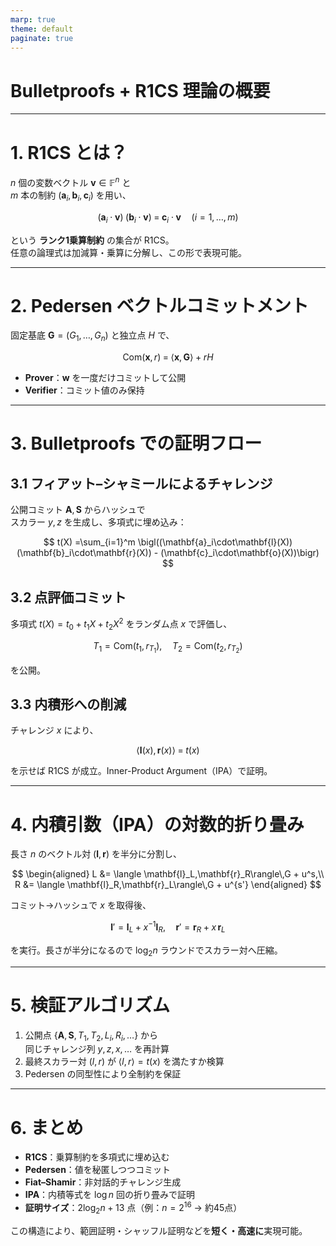 ```yaml
---
marp: true
theme: default
paginate: true
---
```


# Bulletproofs + R1CS 理論の概要

---

# 1. R1CS とは？

$n$ 個の変数ベクトル $\mathbf{v}\in\mathbb{F}^n$ と  
$m$ 本の制約 $(\mathbf{a}_i,\mathbf{b}_i,\mathbf{c}_i)$ を用い、


$$ 
(\mathbf{a}_i\cdot\mathbf{v})\;(\mathbf{b}_i\cdot\mathbf{v})
\;=\;\mathbf{c}_i\cdot\mathbf{v}
\quad(i=1,\dots,m)
 $$


という **ランク1乗算制約** の集合が R1CS。  
任意の論理式は加減算・乗算に分解し、この形で表現可能。

---

# 2. Pedersen ベクトルコミットメント

固定基底 $\mathbf{G}=(G_1,\dots,G_n)$ と独立点 $H$ で、


$$ 
\mathrm{Com}(\mathbf{x},r)
\;=\;\langle\mathbf{x},\mathbf{G}\rangle \;+\; rH
 $$


- **Prover**：$\mathbf{w}$ を一度だけコミットして公開  
- **Verifier**：コミット値のみ保持

---

# 3. Bulletproofs での証明フロー

## 3.1 フィアット–シャミールによるチャレンジ

公開コミット $\mathbf{A},\mathbf{S}$ からハッシュで  
スカラー $y,z$ を生成し、多項式に埋め込み：


$$ 
t(X)
=\sum_{i=1}^m
\bigl((\mathbf{a}_i\cdot\mathbf{l}(X))(\mathbf{b}_i\cdot\mathbf{r}(X)) -
(\mathbf{c}_i\cdot\mathbf{o}(X))\bigr)
 $$


## 3.2 点評価コミット

多項式 $t(X)=t_0+t_1X+t_2X^2$ をランダム点 $x$ で評価し、


$$ 
T_1=\mathrm{Com}(t_1,r_{T_1}),\quad
T_2=\mathrm{Com}(t_2,r_{T_2})
 $$


を公開。

## 3.3 内積形への削減

チャレンジ $x$ により、


$$ 
\langle \mathbf{l}(x),\,\mathbf{r}(x)\rangle \;=\; t(x)
 $$


を示せば R1CS が成立。Inner-Product Argument（IPA）で証明。

---

# 4. 内積引数（IPA）の対数的折り畳み

長さ $n$ のベクトル対 $(\mathbf{l},\mathbf{r})$ を半分に分割し、


$$ 
\begin{aligned}
L &= \langle \mathbf{l}_L,\mathbf{r}_R\rangle\,G + u^s,\\
R &= \langle \mathbf{l}_R,\mathbf{r}_L\rangle\,G + u^{s'}
\end{aligned}
 $$


コミット→ハッシュで $x$ を取得後、


$$ 
\mathbf{l}' = \mathbf{l}_L + x^{-1}\mathbf{l}_R,\quad
\mathbf{r}' = \mathbf{r}_R + x\,\mathbf{r}_L
 $$


を実行。長さが半分になるので $\log_2 n$ ラウンドでスカラー対へ圧縮。

---

# 5. 検証アルゴリズム

1. 公開点 $\{\mathbf{A},\mathbf{S},T_1,T_2,L_i,R_i,\dots\}$ から  
   同じチャレンジ列 $y,z,x,\dots$ を再計算  
2. 最終スカラー対 $(l,r)$ が $\langle l,r\rangle = t(x)$ を満たすか検算  
3. Pedersen の同型性により全制約を保証

---

# 6. まとめ

- **R1CS**：乗算制約を多項式に埋め込む  
- **Pedersen**：値を秘匿しつつコミット  
- **Fiat–Shamir**：非対話的チャレンジ生成  
- **IPA**：内積等式を $\log n$ 回の折り畳みで証明  
- **証明サイズ**：$2\log_2 n + 13$ 点（例：$n=2^{16}$ → 約45点）

この構造により、範囲証明・シャッフル証明などを**短く・高速に**実現可能。
